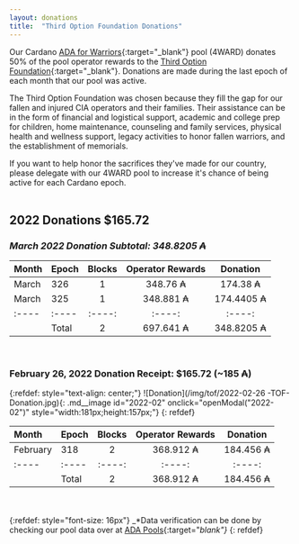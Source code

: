 ```yaml
---
layout: donations
title:  "Third Option Foundation Donations"
---
```

Our Cardano [ADA for Warriors](https://4wardpool.swiftcryptollc.com){:target="_blank"} pool (4WARD) donates 50% of the pool operator rewards to the [Third Option Foundation](https://www.thirdoptionfoundation.org/){:target="_blank"}.  Donations are made during the last epoch of each month that our pool was active.

The Third Option Foundation was chosen because they fill the gap for our fallen and injured CIA operators and their families. Their assistance can be in the form of financial and logistical support, academic and college prep for children, home maintenance, counseling and family services, physical health and wellness support, legacy activities to honor fallen warriors, and the establishment of memorials.

If you want to help honor the sacrifices they've made for our country, please delegate with our 4WARD pool to increase it's chance of being active for each Cardano epoch.
<br /><br />

## 2022 Donations $165.72 ##

### _March 2022 Donation Subtotal: 348.8205 ₳_ ###


| Month | Epoch | Blocks | Operator Rewards | Donation |
| :---- | :---- | :----: | :----: | :----: |
| March | 326 | 1 | 348.76 ₳ | 174.38 ₳ |
| March | 325 | 1 | 348.881 ₳ | 174.4405 ₳ |
| :---- | :---- | :----: | :----: | :----: |
| | Total | 2 | 697.641 ₳ | 348.8205 ₳ |
                  
<br />

### February 26, 2022 Donation Receipt: $165.72 (~185 ₳) ###

{:refdef: style="text-align: center;"}
![Donation](/img/tof/2022-02-26 -TOF-Donation.jpg){: .md__image id="2022-02" onclick="openModal(\"2022-02\")" style="width:181px;height:157px;"}
{: refdef}

| Month | Epoch | Blocks | Operator Rewards | Donation |
| :---- | :---- | :----: | :----: | :----: |
| February | 318 | 2 | 368.912 ₳ | 184.456 ₳ |
| :---- | :---- | :----: | :----: | :----: |
| | Total | 2 | 368.912 ₳ | 184.456 ₳ |
                  
<br /><br />
{:refdef: style="font-size: 16px"}
_*Data verification can be done by checking our pool data over at [ADA Pools](https://adapools.org/pool/b6063f0f2fa05d98132f15defed4c69c06ea61451b4ea4cea0ce1b80#tab-rewards){:target="_blank"}_
{: refdef}
